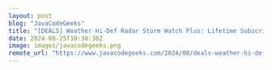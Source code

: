 ```yaml
---
layout: post
blog: "JavaCodeGeeks"
title: "[DEALS] Weather Hi-Def Radar Storm Watch Plus: Lifetime Subscription (80% off) & Other Deals Up To 98% Off – Offers End Soon!"
date: 2024-08-25T10:30:30Z
image: images/javacodegeeks.png
remote_url: "https://www.javacodegeeks.com/2024/08/deals-weather-hi-def-radar-storm-watch-plus-lifetime-subscription-80-off-other-deals-up-to-98-off-offers-end-soon.html"
---
```

